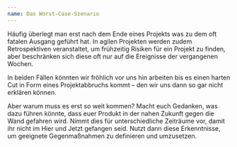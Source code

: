 ```yaml
---
name: Das Worst-Case-Szenario
---
```

Häufig überlegt man erst nach dem Ende eines Projekts was zu dem oft fatalen Ausgang geführt hat. In agilen Projekten werden zudem Retrospektiven veranstaltet, um frühzeitig Risiken für ein Projekt zu finden, aber beschränken sich diese oft nur auf die Ereignisse der vergangenen Wochen.

In beiden Fällen könnten wir fröhlich vor uns hin arbeiten bis es einen harten Cut in Form eines Projektabbruchs kommt – den wir uns dann so gar nicht erklären können.

Aber warum muss es erst so weit kommen? Macht euch Gedanken, was dazu führen könnte, dass euer Produkt in der nahen Zukunft gegen die Wand gefahren wird. Nimmt dies für unterschiedliche Zeiträume vor, damit ihr nicht im Hier und Jetzt gefangen seid. Nutzt dann diese Erkenntnisse, um geeignete Gegenmaßnahmen zu definieren und umzusetzen.